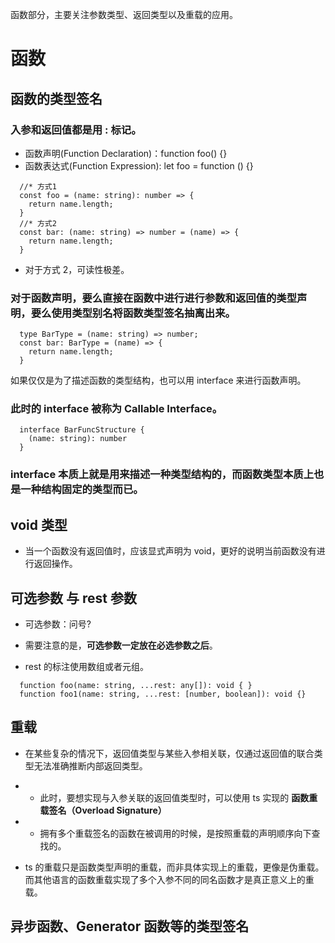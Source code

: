 函数部分，主要关注参数类型、返回类型以及重载的应用。

# 函数

## 函数的类型签名

### 入参和返回值都是用 : 标记。

- 函数声明(Function Declaration)：function foo() {}
- 函数表达式(Function Expression): let foo = function () {}

```
  //* 方式1
  const foo = (name: string): number => {
    return name.length;
  }
  //* 方式2
  const bar: (name: string) => number = (name) => {
    return name.length;
  }
```

- 对于方式 2，可读性极差。

### 对于函数声明，要么直接在函数中进行进行参数和返回值的类型声明，要么使用类型别名将函数类型签名抽离出来。

```
  type BarType = (name: string) => number;
  const bar: BarType = (name) => {
    return name.length;
  }
```

如果仅仅是为了描述函数的类型结构，也可以用 interface 来进行函数声明。

### 此时的 interface 被称为 Callable Interface。

```
  interface BarFuncStructure {
    (name: string): number
  }
```

### interface 本质上就是用来描述一种类型结构的，而函数类型本质上也是一种结构固定的类型而已。

## void 类型

- 当一个函数没有返回值时，应该显式声明为 void，更好的说明当前函数没有进行返回操作。

## 可选参数 与 rest 参数

- 可选参数：问号?
- 需要注意的是，**可选参数一定放在必选参数之后**。

- rest 的标注使用数组或者元组。

```
  function foo(name: string, ...rest: any[]): void { }
  function foo1(name: string, ...rest: [number, boolean]): void {}
```

## 重载

- 在某些复杂的情况下，返回值类型与某些入参相关联，仅通过返回值的联合类型无法准确推断内部返回类型。
- - 此时，要想实现与入参关联的返回值类型时，可以使用 ts 实现的 **函数重载签名（Overload Signature）**
- - 拥有多个重载签名的函数在被调用的时候，是按照重载的声明顺序向下查找的。

- ts 的重载只是函数类型声明的重载，而非具体实现上的重载，更像是伪重载。而其他语言的函数重载实现了多个入参不同的同名函数才是真正意义上的重载。

## 异步函数、Generator 函数等的类型签名
